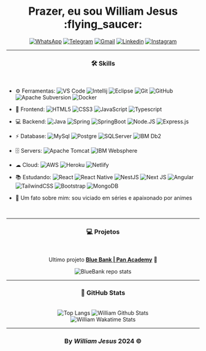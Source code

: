 <div id='header' align='center' >
  <h1>Prazer, eu sou William Jesus :flying_saucer: </h1>
</div>

<div align='center'>

[![WhatsApp](https://img.shields.io/badge/WhatsApp-25D366?style=for-the-badge&logo=whatsapp&logoColor=white)](https://api.whatsapp.com/send?phone=5511986695676)
[![Telegram](https://img.shields.io/badge/Telegram-2CA5E0?style=for-the-badge&logo=telegram&logoColor=white)](https://t.me/williamjesusdev)
[![Gmail](https://img.shields.io/badge/Gmail-D14836?style=for-the-badge&logo=gmail&logoColor=white)](mailto:williamjesusti@gmail.com)
[![Linkedin](https://img.shields.io/badge/LinkedIn-0077B5?style=for-the-badge&logo=linkedin&logoColor=white)](https://linkedin.com/in/williamjesusdev)
[![Instagram](https://img.shields.io/badge/Instagram-E4405F?style=for-the-badge&logo=instagram&logoColor=white)](https://instagram.com/williamjesus.dev)

</div>

---

<div>
  <h3 align="center">🛠️ Skills</h3>
  <br>
  
- ⚙️ Ferramentas: ![VS Code](https://img.shields.io/badge/-VS%20Code-007ACC?style=plastic&logo=visual-studio-code) 
![Intellij](https://img.shields.io/badge/IntelliJIDEA-000000.svg?style=plastic&logo=intellij-idea&logoColor=white)
![Eclipse](https://img.shields.io/badge/Eclipse-2C2255.svg?style=plastic&logo=Eclipse&logoColor=white)
![Git](https://img.shields.io/badge/GIT%20-%23F05033.svg?&style=plastic&logo=git&logoColor=white)
![GitHub](https://img.shields.io/badge/-GitHub-181717?style=plastic&logo=github)
![Apache Subversion](https://img.shields.io/badge/Subversion-%23809CC9.svg?style=plastic&logo=subversion&logoColor=white)
![Docker](https://img.shields.io/badge/Docker-2CA5E0?style=plastic&logo=docker&logoColor=white)
  
- 🚀 Frontend: ![HTML5](https://img.shields.io/badge/-HTML5-E34F26?style=plastic&logo=html5&logoColor=white)
![CSS3](https://img.shields.io/badge/-CSS3-1572B6?style=plastic&logo=css3)
![JavaScript](https://img.shields.io/badge/-JavaScript-cbb130?style=plastic&logo=javascript&logoColor=white)
![Typescript](https://img.shields.io/badge/TypeScript%20-%23007ACC.svg?style=plastic&logo=typescript&logoColor=white) 

- 💻 Backend: ![Java](https://img.shields.io/badge/Java-%23ED8B00.svg?style=plastic&logo=openjdk)
![Spring](https://img.shields.io/badge/Spring%20-%236DB33F.svg?&style=plastic&logo=spring&logoColor=white)
![SpringBoot](https://img.shields.io/badge/Spring_Boot-1B1F23?style=plastic&logo=spring-boot)
![Node.JS](https://img.shields.io/badge/Node.JS%20-%2343853D.svg?style=plastic&logo=Node.js&logoColor=white)
![Express.js](https://img.shields.io/badge/Express.JS-%23404d59?style=plastic&logo=express&logoColor=%2361DAFB)
  
- ⚡ Database: ![MySql](https://img.shields.io/badge/MySQL-005C84?&style=plastic&logo=mysql&logoColor=white)
![Postgre](https://img.shields.io/badge/PostgreSQL-316192?&style=plastic&logo=postgresql&logoColor=white)
![SQLServer](https://img.shields.io/badge/Microsoft%20SQL%20Server-CC2927?style=plastic&logo=microsoft%20sql%20server&logoColor=white)
![IBM Db2](https://img.shields.io/badge/IBM%20Db2-00952b?style=plastic&logo=ibm)
  
- 🗄️ Servers: ![Apache Tomcat](https://img.shields.io/badge/Apache%20Tomcat-%23F8DC75.svg?style=plastic&logo=apache-tomcat&logoColor=black)
![IBM Websphere](https://img.shields.io/badge/IBM%20Websphere-6e5f9b?style=plastic&logo=ibm)

- ☁ Cloud: ![AWS](https://img.shields.io/badge/Amazon_AWS-232F3E?style=plastic&logo=amazon-aws&logoColor=white)
![Heroku](https://img.shields.io/badge/Heroku-430098?style=plastic&logo=heroku&logoColor=white)
![Netlify](https://img.shields.io/badge/Netlify-00C7B7?style=plastic&logo=netlify&logoColor=white)
  
- 📚 Estudando: ![React](https://img.shields.io/badge/React-%2320232a.svg?style=plastic&logo=react&logoColor=%2361DAFB)
![React Native](https://img.shields.io/badge/React_Native-%2320232a.svg?style=plastic&logo=react&logoColor=%2361DAFB)
![NestJS](https://img.shields.io/badge/NestJS-%23E0234E.svg?style=plastic&logo=nestjs&logoColor=white)
![Next JS](https://img.shields.io/badge/Next.JS-black?style=plastic&logo=next.js&logoColor=white)
![Angular](https://img.shields.io/badge/Angular-DD0031?style=plastic&logo=angular&logoColor=white)
![TailwindCSS](https://img.shields.io/badge/Tailwindcss%20-%2338B2AC.svg?&style=plastic&logo=tailwind-css&logoColor=white)
![Bootstrap](https://img.shields.io/badge/-Bootstrap-563D7C?style=plastic&logo=bootstrap&logoColor=white)
![MongoDB](https://img.shields.io/badge/MongoDB-%234ea94b.svg?style=plastic&logo=mongodb&logoColor=white)

- 💬 Um fato sobre mim: sou viciado em séries e apaixonado por animes  

  <br>
</div>

---

<div align="center">
  <h3>💻 Projetos</h3>
  <br>
  
Ultimo projeto [**Blue Bank | Pan Academy**](https://github.com/williamjesusdev/pan-academy-blue-bank/tree/develop) 🏢

  <picture>
    <source 
      srcset="https://github-readme-stats-git-master-williamjesusdevs-projects.vercel.app/api/pin/?username=williamjesusdev&repo=pan-academy-blue-bank&theme=github_dark&hide_border=true"
      media="(prefers-color-scheme: dark)"
    />
    <source
      srcset="https://github-readme-stats-git-master-williamjesusdevs-projects.vercel.app/api/pin/?username=williamjesusdev&repo=pan-academy-blue-bank&theme=swift"
      media="(prefers-color-scheme: light), (prefers-color-scheme: no-preference)"
    />
    <img src='https://github-readme-stats-git-master-williamjesusdevs-projects.vercel.app/api/pin/?username=williamjesusdev&repo=pan-academy-blue-bank&theme=github_dark' alt='BlueBank repo stats'/>
  </picture>
  
  <br>
</div>

---

<div align="center">
  <h3>🌟 GitHub Stats</h3>
  <br>

  <div align="center">
    <picture>
      <source 
        srcset="https://github-readme-stats-git-master-williamjesusdevs-projects.vercel.app/api/top-langs/?username=williamjesusdev&layout=compact&hide_border=true&card_width=390&theme=github_dark"
        media="(prefers-color-scheme: dark)"
      />
      <source
        srcset="https://github-readme-stats-git-master-williamjesusdevs-projects.vercel.app/api/top-langs/?username=williamjesusdev&layout=compact&hide_border=true&card_width=390&theme=swift"
        media="(prefers-color-scheme: light), (prefers-color-scheme: no-preference)"
      />
      <img src='https://github-readme-stats-git-master-williamjesusdevs-projects.vercel.app/api/top-langs/?username=williamjesusdev&layout=compact&hide_border=true&card_width=390&theme=github_dark' alt='Top Langs'/>
    </picture>
    <picture>
      <source 
        srcset="https://github-readme-stats-git-master-williamjesusdevs-projects.vercel.app/api?username=williamjesusdev&show=prs_merged&count_private=true&show_icons=true&hide_border=true&card_width=400&theme=github_dark&hide=issues%2Ccontribs"
        media="(prefers-color-scheme: dark)"
      />
      <source
        srcset="https://github-readme-stats-git-master-williamjesusdevs-projects.vercel.app/api?username=williamjesusdev&show=prs_merged&count_private=true&show_icons=true&hide_border=true&card_width=400&theme=swift&hide=issues%2Ccontribs"
        media="(prefers-color-scheme: light), (prefers-color-scheme: no-preference)"
      />
      <img src='https://github-readme-stats-git-master-williamjesusdevs-projects.vercel.app/api?username=williamjesusdev&show=prs_merged&count_private=true&show_icons=true&hide_border=true&card_width=400&theme=github_dark&hide=issues%2Ccontribs' alt='William Github Stats'/>
    </picture>
  </div>
    
  <picture>
    <source 
      srcset="https://github-readme-stats-git-master-williamjesusdevs-projects.vercel.app/api/wakatime?username=williamjesusdev&langs_count=6&hide_border=true&theme=github_dark"
      media="(prefers-color-scheme: dark)"
    />
    <source
      srcset="https://github-readme-stats-git-master-williamjesusdevs-projects.vercel.app/api/wakatime?username=williamjesusdev&langs_count=6&hide_border=true&theme=swift"
      media="(prefers-color-scheme: light), (prefers-color-scheme: no-preference)"
    />
    <img src='https://github-readme-stats-git-master-williamjesusdevs-projects.vercel.app/api/wakatime?username=williamjesusdev&langs_count=6&hide_border=true&theme=github_dark' alt='William Wakatime Stats'/>
  </picture>

  <br>
</div>

---

<h3 align='center'>By<em> William Jesus </em>2024 ©</h3>
